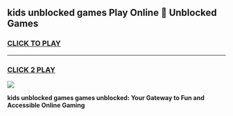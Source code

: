 
## kids unblocked games Play Online 👋 Unblocked Games
<h3>
<a href="https://premium.freeplayer.one?title=kids_unblocked_games&ref=19F">CLICK TO PLAY</a></h3>
<hr>

<h3>
<a href="https://premium.freeplayer.one?title=kids_unblocked_games&ref=19F">CLICK 2 PLAY</a>
  
</h3>

<a href="https://premium.freeplayer.one?title=kids_unblocked_games&ref=19F"><img src="https://clearcache.store/games.png"></a>


**kids unblocked games games unblocked: Your Gateway to Fun and Accessible Online Gaming**
